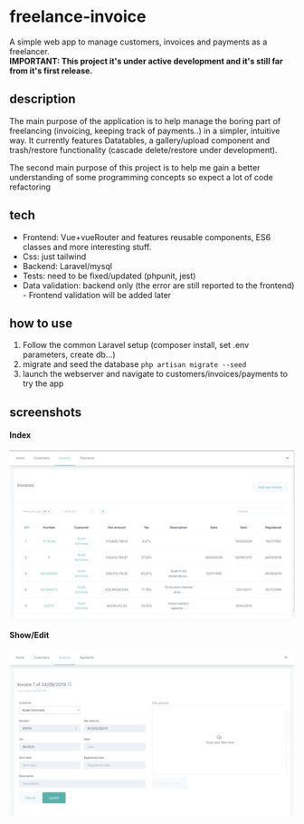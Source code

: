 # freelance-invoice
A simple web app to manage customers, invoices and payments as a freelancer.   
**IMPORTANT: This project it's under active development and it's still far from it's first release.**

## description
The main purpose of the application is to help manage the boring part of freelancing (invoicing, keeping track of payments..)
in a simpler, intuitive way. It currently features Datatables, a gallery/upload component and trash/restore functionality 
(cascade delete/restore under development).

The second main purpose of this project is to help me gain a better understanding of some programming concepts so expect a lot of code refactoring


## tech
- Frontend: Vue+vueRouter and features reusable components, ES6 classes and more interesting stuff.
- Css: just tailwind
- Backend: Laravel/mysql
- Tests: need to be fixed/updated (phpunit, jest) 
- Data validation: backend only (the error are still reported to the frontend) - Frontend validation will be added later

## how to use
1. Follow the common Laravel setup (composer install, set .env parameters, create db...)
2. migrate and seed the database `php artisan migrate --seed`
3. launch the webserver and navigate to customers/invoices/payments to try the app


## screenshots
#### Index
![screenshot-1]


#### Show/Edit
![screenshot-2]


[screenshot-1]: https://raw.githubusercontent.com/EnricoSottile/freelance-invoice/master/screenshot-1.png
[screenshot-2]: https://raw.githubusercontent.com/EnricoSottile/freelance-invoice/master/screenshot-2.png

